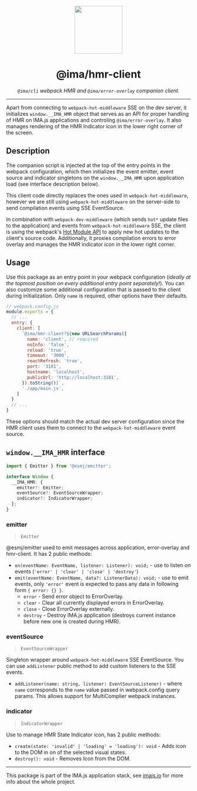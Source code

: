 <p align="center">
  <img height="130" src="https://imajs.io/img/imajs-logo.png">
</p>

<h1 align="center">@ima/hmr-client</h1>
  <p align="center"><i><code>@ima/cli</code> webpack HMR and <code>@ima/error-overlay</code> companion client.</i>
</p>

---

Apart from connecting to `webpack-hot-middleware` SSE on the dev server, it initializes `window.__IMA_HMR` object that serves as an API  for proper handling of HMR on IMA.js applications and controling `@ima/error-overlay`. It also manages rendering of the HMR Indicator icon in the lower right corner of the screen.

## Description

The companion script is injected at the top of the entry points in the webpack configuration, which then initializes the event emitter, event source and indicator singletons on the `window.__IMA_HMR` upon application load (see interface description below).

This client code directly replaces the ones used in `webpack-hot-middleware`, however we are still using `webpack-hot-middleware` on the server-side to send compilation events using SSE EventSource.

In combination with `webpack-dev-middleware` (which sends `hot*` update files to the application) and events from `webpack-hot-middleware` SSE, the client is using the webpack's [Hot Module API](https://webpack.js.org/api/hot-module-replacement/#module-api) to apply new hot updates to the client's source code. Additionally, it proxies compilation errors to error overlay and manages the HMR indicator icon in the lower right corner.

## Usage

Use this package as an entry point in your webpack configuration (*ideally at the topmost position on every additional entry point separately!*). You can also customize some additional configuration that is passed to the client during initialization. Only `name` is required, other options have their defaults.

```javascript
// webpack.config.js
module.exports = {
  // ...
  entry: {
    client: [
      `@ima/hmr-client?${new URLSearchParams({
        name: 'client', // required
        noInfo: 'false',
        reload: 'true',
        timeout: '3000',
        reactRefresh: 'true',
        port: '3101',
        hostname: 'localhost',
        publicUrl: 'http://localhost:3101',
      }).toString()}`,
      './app/main.js',
    ]
  }
  // ...
}
```

These options should match the actual dev server configuration since the HMR client uses them to connect to the `webpack-hot-middleware` event source.

## `window.__IMA_HMR` interface

```typescript
import { Emitter } from '@esmj/emitter';

interface Window {
  __IMA_HMR: {
    emitter?: Emitter;
    eventSource?: EventSourceWrapper;
    indicator?: IndicatorWrapper;
  };
}
```

### emitter

> `Emitter`

@esmj/emitter used to emit messages across application, error-overlay and hmr-client. It has 2 public methods:

- `on(eventName: EventName, listener: Listener): void;` - use to listen on events (`'error' | 'clear' | 'close' | 'destroy'`)
- `emit(eventName: EventName, data?: ListenerData): void;` - use to emit events, only `'error'` event is expected to pass any data in following form `{ error: {} }`.
  - `error` - Send error object to ErrorOverlay.
  - `clear` - Clear all currently displayed errors in ErrorOverlay.
  - `close` - Close ErrorOverlay externally.
  - `destroy` - Destroy IMA.js application (destroys current instance before new one is created during HMR).


### eventSource

> `EventSourceWrapper`

Singleton wrapper around `webpack-hot-middleware` SSE EventSource. You can use `addListener` public method to add custom listeners to the SSE events.

- `addListener(name: string, listener: EventSourceListener)` - where `name` corresponds to the `name` value passed in webpack.config query params. This allows support for MultiComplier webpack instances.

### indicator

> `IndicatorWrapper`

Use to manage HMR State Indicator icon, has 2 public methods:

 - `create(state: 'invalid' | 'loading' = 'loading'): void` - Adds icon to the DOM in on of the selected visual states.
 - `destroy(): void` - Removes Icon from the DOM.

---

This package is part of the IMA.js application stack, see [imajs.io](https://imajs.io/) for more info about the whole project.
